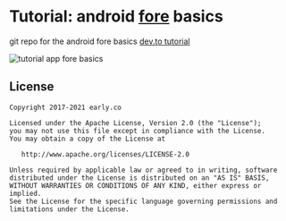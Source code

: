 # Tutorial: android [fore](https://erdo.github.io/android-fore/) basics

git repo for the android fore basics [dev.to tutorial](https://dev.to/erdo/tutorial-android-fore-basics-1155)


![tutorial app fore basics](https://j.gifs.com/oQ3ZEz.gif)


## License


    Copyright 2017-2021 early.co

    Licensed under the Apache License, Version 2.0 (the "License");
    you may not use this file except in compliance with the License.
    You may obtain a copy of the License at

       http://www.apache.org/licenses/LICENSE-2.0

    Unless required by applicable law or agreed to in writing, software
    distributed under the License is distributed on an "AS IS" BASIS,
    WITHOUT WARRANTIES OR CONDITIONS OF ANY KIND, either express or implied.
    See the License for the specific language governing permissions and
    limitations under the License.
